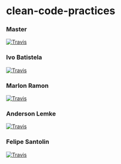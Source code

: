 # clean-code-practices

### Master
[![Travis](https://travis-ci.org/ByIvo/clean-code-practices.svg)](https://travis-ci.org/ByIvo/clean-code-practices/branches)

### Ivo Batistela
[![Travis](https://travis-ci.org/ByIvo/clean-code-practices.svg?branch=ivo)](https://github.com/ByIvo)

### Marlon Ramon
[![Travis](https://travis-ci.org/ByIvo/clean-code-practices.svg?branch=marlon)]()

### Anderson Lemke
[![Travis](https://travis-ci.org/ByIvo/clean-code-practices.svg?branch=lemke)](https://github.com/matheuslemke)

### Felipe Santolin
[![Travis](https://travis-ci.org/ByIvo/clean-code-practices.svg?branch=santolin)]()
